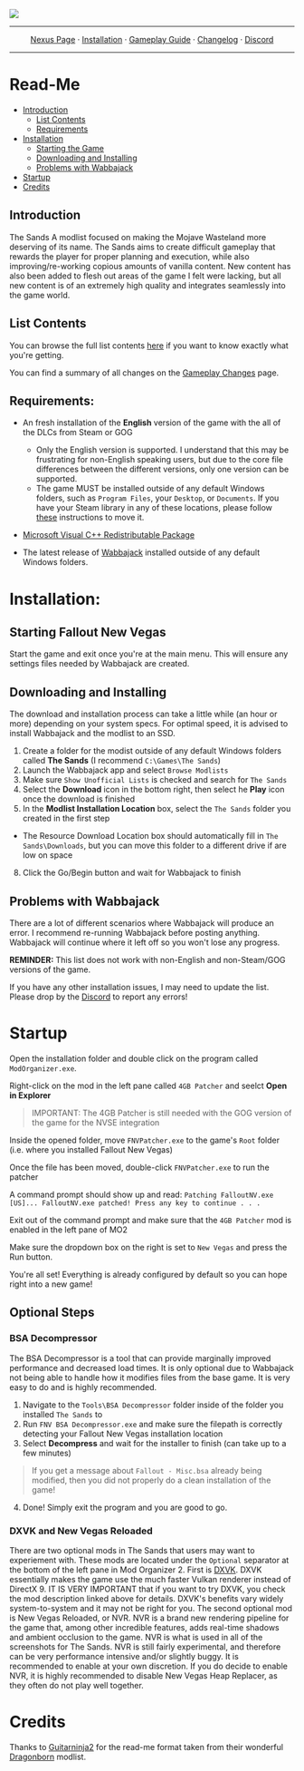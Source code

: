 <a href="https://www.nexusmods.com/newvegas/mods/81063"><img src="https://staticdelivery.nexusmods.com/mods/130/images/81063/81063-1683589677-1049224095.png" target="_blank"></a>

---

<p align="center">
  <a href="https://www.nexusmods.com/newvegas/mods/81063">Nexus Page</a> ·
  <a href="README.md">Installation</a> ·
  <a href="GAMEPLAY.md">Gameplay Guide</a> ·
  <a href="CHANGELOG.md">Changelog</a> ·
  <a href="https://discord.gg/VXvZWsxzEG">Discord</a>
</p>

---

# Read-Me

- [Introduction](#introduction)
  - [List Contents](#list-contents)
  - [Requirements](#requirements)
- [Installation](#installation)
    - [Starting the Game](#starting-fallout-new-vegas)
    - [Downloading and Installing](#downloading-and-installing)
    - [Problems with Wabbajack](#problems-with-wabbajack)
- [Startup](#startup)
- [Credits](#credits)

## Introduction

The Sands A modlist focused on making the Mojave Wasteland more deserving of its name. The Sands aims to create difficult gameplay that rewards the player for proper planning and execution, while also improving/re-working copious amounts of vanilla content. New content has also been added to flesh out areas of the game I felt were lacking, but all new content is of an extremely high quality and integrates seamlessly into the game world.
## List Contents

You can browse the full list contents [here](https://loadorderlibrary.com/lists/the-sands) if you want to know exactly what you're getting.

You can find a summary of all changes on the [Gameplay Changes](GAMEPLAY.md) page.

## Requirements:

- An fresh installation of the **English** version of the game with the all of the DLCs from Steam or GOG
  * Only the English version is supported. I understand that this may be frustrating for non-English speaking users, but due to the core file differences between the different versions, only one version can be supported. 
  * The game MUST be installed outside of any default Windows folders, such as `Program Files`, your `Desktop`, or `Documents`. If you have your Steam library in any of these locations, please follow [these](https://github.com/LostDragonist/steam-library-setup-tool/wiki/Usage-Guide) instructions to move it.

- [Microsoft Visual C++ Redistributable Package](https://aka.ms/vs/16/release/vc_redist.x64.exe)

- The latest release of [Wabbajack](https://github.com/wabbajack-tools/wabbajack/releases) installed outside of any default Windows folders.

# Installation:

## Starting Fallout New Vegas
Start the game and exit once you're at the main menu. This will ensure any settings files needed by Wabbajack are created.

## Downloading and Installing

The download and installation process can take a little while (an hour or more) depending on your system specs. For optimal speed, it is advised to install Wabbajack and the modlist to an SSD.

1. Create a folder for the modist outside of any default Windows folders called **The Sands** (I recommend `C:\Games\The Sands`) 
3. Launch the Wabbajack app and select `Browse Modlists`
4. Make sure `Show Unofficial Lists` is checked and search for `The Sands`
5. Select the **Download** icon in the bottom right, then select he **Play** icon once the download is finished
7. In the **Modlist Installation Location** box, select the `The Sands` folder you created in the first step
  * The Resource Download Location box should automatically fill in `The Sands\Downloads`, but you can move this folder to a different drive if are low on space
8. Click the Go/Begin button and wait for Wabbajack to finish

## Problems with Wabbajack

There are a lot of different scenarios where Wabbajack will produce an error. I recommend re-running Wabbajack before posting anything. Wabbajack will continue where it left off so you won't lose any progress.

**REMINDER:** This list does not work with non-English and non-Steam/GOG versions of the game. 

If you have any other installation issues, I may need to update the list. Please drop by the [Discord](https://discord.gg/VXvZWsxzEG) to report any errors!

# Startup

Open the installation folder and double click on the program called `ModOrganizer.exe`.

Right-click on the mod in the left pane called `4GB Patcher` and seelct **Open in Explorer**

> IMPORTANT: The 4GB Patcher is still needed with the GOG version of the game for the NVSE integration

Inside the opened folder, move `FNVPatcher.exe` to the game's `Root` folder (i.e. where you installed Fallout New Vegas)

Once the file has been moved, double-click `FNVPatcher.exe` to run the patcher 

A command prompt should show up and read:
`Patching FalloutNV.exe [US]...
FalloutNV.exe patched!
Press any key to continue . . .`

Exit out of the command prompt and make sure that the `4GB Patcher` mod is enabled in the left pane of MO2

Make sure the dropdown box on the right is set to `New Vegas` and press the Run button.

You're all set! Everything is already configured by default so you can hope right into a new game!

## Optional Steps

### BSA Decompressor

The BSA Decompressor is a tool that can provide marginally improved performance and decreased load times. It is only optional due to Wabbajack not being able to handle how it modifies files from the base game. It is very easy to do and is highly recommended.

1. Navigate to the `Tools\BSA Decompressor` folder inside of the folder you installed `The Sands` to
2. Run `FNV BSA Decompressor.exe` and make sure the filepath is correctly detecting your Fallout New Vegas installation location
3. Select **Decompress** and wait for the installer to finish (can take up to a few minutes)
  > If you get a message about `Fallout - Misc.bsa` already being modified, then you did not properly do a clean installation of the game!
4. Done! Simply exit the program and you are good to go.

### DXVK and New Vegas Reloaded

There are two optional mods in The Sands that users may want to experiement with. These mods are located under the `Optional` separator at the bottom of the left pane in Mod Organizer 2. First is [DXVK](https://www.nexusmods.com/newvegas/mods/79299). DXVK essentially makes the game use the much faster Vulkan renderer instead of DirectX 9. IT IS VERY IMPORTANT that if you want to try DXVK, you check the mod description linked above for details. DXVK's benefits vary widely system-to-system and it may not be right for you. The second optional mod is New Vegas Reloaded, or NVR. NVR is a brand new rendering pipeline for the game that, among other incredible features, adds real-time shadows and ambient occlusion to the game. NVR is what is used in all of the screenshots for The Sands. NVR is still fairly experimental, and therefore can be very performance intensive and/or slightly buggy. It is recommended to enable at your own discretion. If you do decide to enable NVR, it is highly recommended to disable New Vegas Heap Replacer, as they often do not play well together.

# Credits

Thanks to [Guitarninja2](https://github.com/Lost-Outpost/dragonborn/commits?author=Guitarninja2) for the read-me format taken from their wonderful [Dragonborn](https://github.com/Lost-Outpost/dragonborn) modlist.
